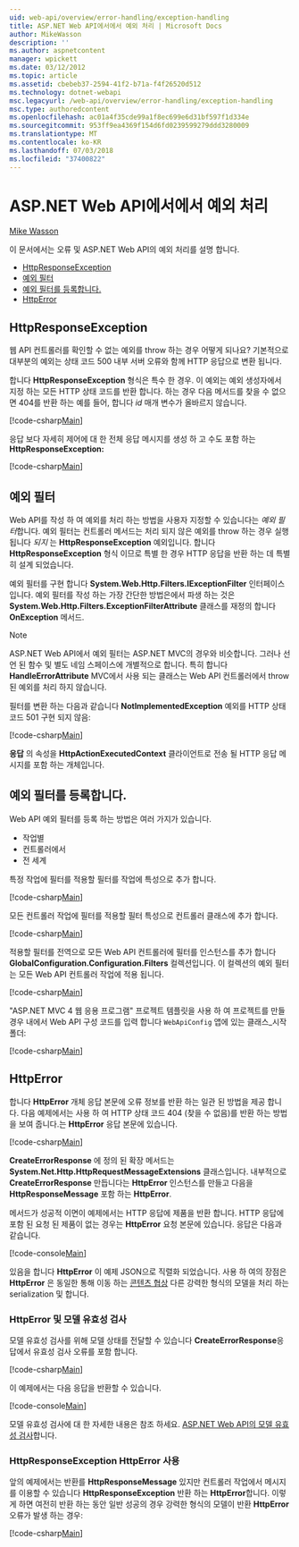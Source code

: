 ```yaml
---
uid: web-api/overview/error-handling/exception-handling
title: ASP.NET Web API에서에서 예외 처리 | Microsoft Docs
author: MikeWasson
description: ''
ms.author: aspnetcontent
manager: wpickett
ms.date: 03/12/2012
ms.topic: article
ms.assetid: cbebeb37-2594-41f2-b71a-f4f26520d512
ms.technology: dotnet-webapi
msc.legacyurl: /web-api/overview/error-handling/exception-handling
msc.type: authoredcontent
ms.openlocfilehash: ac01a4f35cde99a1f8ec699e6d31bf597f1d334e
ms.sourcegitcommit: 953ff9ea4369f154d6fd0239599279ddd3280009
ms.translationtype: MT
ms.contentlocale: ko-KR
ms.lasthandoff: 07/03/2018
ms.locfileid: "37400822"
---
```

<a name="exception-handling-in-aspnet-web-api"></a>ASP.NET Web API에서에서 예외 처리
====================
[Mike Wasson](https://github.com/MikeWasson)

이 문서에서는 오류 및 ASP.NET Web API의 예외 처리를 설명 합니다.

- [HttpResponseException](#httpresponserexception)
- [예외 필터](#exception_filters)
- [예외 필터를 등록합니다.](#registering_exception_filters)
- [HttpError](#httperror)

<a id="httpresponserexception"></a>
## <a name="httpresponseexception"></a>HttpResponseException

웹 API 컨트롤러를 확인할 수 없는 예외를 throw 하는 경우 어떻게 되나요? 기본적으로 대부분의 예외는 상태 코드 500 내부 서버 오류와 함께 HTTP 응답으로 변환 됩니다.

합니다 **HttpResponseException** 형식은 특수 한 경우. 이 예외는 예외 생성자에서 지정 하는 모든 HTTP 상태 코드를 반환 합니다. 하는 경우 다음 메서드를 찾을 수 없으면 404를 반환 하는 예를 들어, 합니다 *id* 매개 변수가 올바르지 않습니다.

[!code-csharp[Main](exception-handling/samples/sample1.cs)]

응답 보다 자세히 제어에 대 한 전체 응답 메시지를 생성 하 고 수도 포함 하는 **HttpResponseException:** 

[!code-csharp[Main](exception-handling/samples/sample2.cs)]

<a id="exception_filters"></a>
## <a name="exception-filters"></a>예외 필터

Web API를 작성 하 여 예외를 처리 하는 방법을 사용자 지정할 수 있습니다는 *예외 필터*합니다. 예외 필터는 컨트롤러 메서드는 처리 되지 않은 예외를 throw 하는 경우 실행 됩니다 *되지* 는 **HttpResponseException** 예외입니다. 합니다 **HttpResponseException** 형식 이므로 특별 한 경우 HTTP 응답을 반환 하는 데 특별히 설계 되었습니다.

예외 필터를 구현 합니다 **System.Web.Http.Filters.IExceptionFilter** 인터페이스입니다. 예외 필터를 작성 하는 가장 간단한 방법은에서 파생 하는 것은 **System.Web.Http.Filters.ExceptionFilterAttribute** 클래스를 재정의 합니다 **OnException** 메서드.

> [!NOTE]
> ASP.NET Web API에서 예외 필터는 ASP.NET MVC의 경우와 비슷합니다. 그러나 선언 된 함수 및 별도 네임 스페이스에 개별적으로 합니다. 특히 합니다 **HandleErrorAttribute** MVC에서 사용 되는 클래스는 Web API 컨트롤러에서 throw 된 예외를 처리 하지 않습니다.


필터를 변환 하는 다음과 같습니다 **NotImplementedException** 예외를 HTTP 상태 코드 501 구현 되지 않음:

[!code-csharp[Main](exception-handling/samples/sample3.cs)]

**응답** 의 속성을 **HttpActionExecutedContext** 클라이언트로 전송 될 HTTP 응답 메시지를 포함 하는 개체입니다.

<a id="registering_exception_filters"></a>
## <a name="registering-exception-filters"></a>예외 필터를 등록합니다.

Web API 예외 필터를 등록 하는 방법은 여러 가지가 있습니다.

- 작업별
- 컨트롤러에서
- 전 세계

특정 작업에 필터를 적용할 필터를 작업에 특성으로 추가 합니다.

[!code-csharp[Main](exception-handling/samples/sample4.cs)]

모든 컨트롤러 작업에 필터를 적용할 필터 특성으로 컨트롤러 클래스에 추가 합니다.

[!code-csharp[Main](exception-handling/samples/sample5.cs)]

적용할 필터를 전역으로 모든 Web API 컨트롤러에 필터를 인스턴스를 추가 합니다 **GlobalConfiguration.Configuration.Filters** 컬렉션입니다. 이 컬렉션의 예외 필터는 모든 Web API 컨트롤러 작업에 적용 됩니다.

[!code-csharp[Main](exception-handling/samples/sample6.cs)]

"ASP.NET MVC 4 웹 응용 프로그램" 프로젝트 템플릿을 사용 하 여 프로젝트를 만들 경우 내에서 Web API 구성 코드를 입력 합니다 `WebApiConfig` 앱에 있는 클래스\_시작 폴더:

[!code-csharp[Main](exception-handling/samples/sample7.cs?highlight=5)]

<a id="httperror"></a>
## <a name="httperror"></a>HttpError

합니다 **HttpError** 개체 응답 본문에 오류 정보를 반환 하는 일관 된 방법을 제공 합니다. 다음 예제에서는 사용 하 여 HTTP 상태 코드 404 (찾을 수 없음)를 반환 하는 방법을 보여 줍니다.는 **HttpError** 응답 본문에 있습니다.

[!code-csharp[Main](exception-handling/samples/sample8.cs)]

**CreateErrorResponse** 에 정의 된 확장 메서드는 **System.Net.Http.HttpRequestMessageExtensions** 클래스입니다. 내부적으로 **CreateErrorResponse** 만듭니다는 **HttpError** 인스턴스를 만들고 다음을 **HttpResponseMessage** 포함 하는 **HttpError**.

메서드가 성공적 이면이 예제에서는 HTTP 응답에 제품을 반환 합니다. HTTP 응답에 포함 된 요청 된 제품이 없는 경우는 **HttpError** 요청 본문에 있습니다. 응답은 다음과 같습니다.

[!code-console[Main](exception-handling/samples/sample9.cmd)]

있음을 합니다 **HttpError** 이 예제 JSON으로 직렬화 되었습니다. 사용 하 여의 장점은 **HttpError** 은 동일한 통해 이동 하는 [콘텐츠 협상](../formats-and-model-binding/content-negotiation.md) 다른 강력한 형식의 모델을 처리 하는 serialization 및 합니다.

### <a name="httperror-and-model-validation"></a>HttpError 및 모델 유효성 검사

모델 유효성 검사를 위해 모델 상태를 전달할 수 있습니다 **CreateErrorResponse**응답에서 유효성 검사 오류를 포함 합니다.

[!code-csharp[Main](exception-handling/samples/sample10.cs)]

이 예제에서는 다음 응답을 반환할 수 있습니다.

[!code-console[Main](exception-handling/samples/sample11.cmd)]

모델 유효성 검사에 대 한 자세한 내용은 참조 하세요. [ASP.NET Web API의 모델 유효성 검사](../formats-and-model-binding/model-validation-in-aspnet-web-api.md)합니다.

### <a name="using-httperror-with-httpresponseexception"></a>HttpResponseException HttpError 사용

앞의 예제에서는 반환를 **HttpResponseMessage** 있지만 컨트롤러 작업에서 메시지를 이용할 수 있습니다 **HttpResponseException** 반환 하는 **HttpError**합니다. 이렇게 하면 여전히 반환 하는 동안 일반 성공의 경우 강력한 형식의 모델이 반환 **HttpError** 오류가 발생 하는 경우:

[!code-csharp[Main](exception-handling/samples/sample12.cs)]
